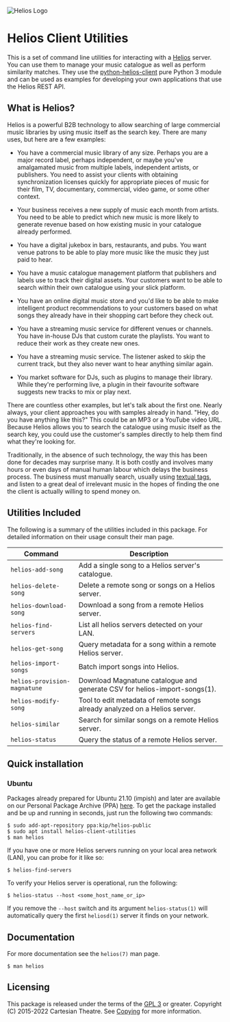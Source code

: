 ![Helios Logo](https://heliosmusic.io/application/files/thumbnails/large/4615/2807/9653/Helios-Logo.png "Helios Logo")

# Helios Client Utilities

This is a set of command line utilities for interacting with a [Helios](https://www.heliosmusic.io) server. You can use them to manage your music catalogue as well as perform similarity matches. They use the [python-helios-client](https://github.com/cartesiantheatre/python-helios-client) pure Python 3 module and can be used as examples for developing your own applications that use the Helios REST API.

## What is Helios?

Helios is a powerful B2B technology to allow searching of large commercial music libraries by using music itself as the search key. There are many uses, but here are a few examples:

- You have a commercial music library of any size. Perhaps you are a major record label, perhaps independent, or maybe you've amalgamated music from multiple labels, independent artists, or publishers. You need to assist your clients with obtaining synchronization licenses quickly for appropriate pieces of music for their film, TV, documentary, commercial, video game, or some other context.

- Your business receives a new supply of music each month from artists. You need to be able to predict which new music is more likely to generate revenue based on how existing music in your catalogue already performed.

- You have a digital jukebox in bars, restaurants, and pubs. You want venue patrons to be able to play more music like the music they just paid to hear.

- You have a music catalogue management platform that publishers and labels use to track their digital assets. Your customers want to be able to search within their own catalogue using your slick platform.

- You have an online digital music store and you'd like to be able to make intelligent product recommendations to your customers based on what songs they already have in their shopping cart before they check out.

- You have a streaming music service for different venues or channels. You have in-house DJs that custom curate the playlists. You want to reduce their work as they create new ones.

- You have a streaming music service. The listener asked to skip the current track, but they also never want to hear anything similar again.

- You market software for DJs, such as plugins to manage their library. While they're performing live, a plugin in their favourite software suggests new tracks to mix or play next.

There are countless other examples, but let's talk about the first one. Nearly always, your client approaches you with samples already in hand. "Hey, do you have anything like this?" This could be an MP3 or a YouTube video URL. Because Helios allows you to search the catalogue using music itself as the search key, you could use the customer's samples directly to help them find what they're looking for.

Traditionally, in the absence of such technology, the way this has been done for decades may surprise many. It is both costly and involves many hours or even days of manual human labour which delays the business process. The business must manually search, usually using [textual tags](https://heliosmusic.io/index.php/faq#tagging), and listen to a great deal of irrelevant music in the hopes of finding the one the client is actually willing to spend money on.

## Utilities Included

The following is a summary of the utilities included in this package. For detailed information on their usage consult their man page.

| Command | Description |
|---------|-------------|
| `helios-add-song` | Add a single song to a Helios server's catalogue. |
| `helios-delete-song` | Delete a remote song or songs on a Helios server. |
| `helios-download-song` | Download a song from a remote Helios server. |
| `helios-find-servers` | List all helios servers detected on your LAN. |
| `helios-get-song` | Query metadata for a song within a remote Helios server. |
| `helios-import-songs` | Batch import songs into Helios. |
| `helios-provision-magnatune` | Download Magnatune catalogue and generate CSV for helios-import-songs(1). |
| `helios-modify-song` | Tool to edit metadata of remote songs already analyzed on a Helios server. |
| `helios-similar` | Search for similar songs on a remote Helios server. |
| `helios-status` | Query the status of a remote Helios server. |

## Quick installation

### Ubuntu
Packages already prepared for Ubuntu 21.10 (impish) and later are available on our Personal Package Archive (PPA) [here](https://launchpad.net/%7Ekip/+archive/ubuntu/helios-public). To get the package installed and be up and running in seconds, just run the following two commands:

```console
$ sudo add-apt-repository ppa:kip/helios-public
$ sudo apt install helios-client-utilities
$ man helios
```

If you have one or more Helios servers running on your local area network (LAN), you can probe for it like so:
```console
$ helios-find-servers
```

To verify your Helios server is operational, run the following:
```console
$ helios-status --host <some_host_name_or_ip>
```
If you remove the `--host` switch and its argument `helios-status(1)` will automatically query the first `heliosd(1)` server it finds on your network.

## Documentation

For more documentation see the `helios(7)` man page.

```console
$ man helios
```

## Licensing

This package is released under the terms of the [GPL 3](https://www.gnu.org/licenses/gpl-3.0-standalone.html) or greater. Copyright (C) 2015-2022 Cartesian Theatre. See [Copying](./Copying) for more information.


